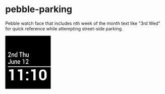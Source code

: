 pebble-parking
==============

Pebble watch face that includes nth week of the month text like "3rd Wed" for quick reference while attempting street-side parking.

![Screenshot](pebble_parking.png)
